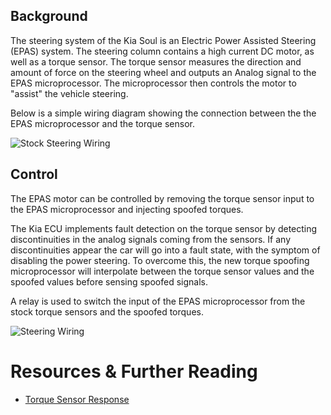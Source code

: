 ## Background

The steering system of the Kia Soul is an Electric Power Assisted Steering (EPAS) system. The steering column contains a high current DC motor, as well as a torque sensor. The torque sensor measures the direction and amount of force on the steering wheel and outputs an Analog signal to the EPAS microprocessor. The microprocessor then controls the motor to "assist" the vehicle steering.

Below is a simple wiring diagram showing the connection between the the EPAS microprocessor and the torque sensor.

![Stock Steering Wiring](images/steering_module/steering_stock_diagram.png)

## Control

The EPAS motor can be controlled by removing the torque sensor input to the EPAS microprocessor and injecting spoofed torques.

The Kia ECU implements fault detection on the torque sensor by detecting discontinuities in the analog signals coming from the sensors. If any discontinuities appear the car will go into a fault state, with the symptom of disabling the power steering. To overcome this, the new torque spoofing microprocessor will interpolate between the torque sensor values and the spoofed values before sensing spoofed signals.

A relay is used to switch the input of the EPAS microprocessor from the stock torque sensors and the spoofed torques.

![Steering Wiring](images/steering_module/steering_diagram.png)

# Resources & Further Reading
- [Torque Sensor Response](docs/steering_module/torque_sensor_spoof.ods)
